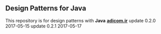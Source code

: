 Design Patterns for Java
-------------
This repository is for design patterns with **Java**
**[adicom.ir](http://www.adicom.ir/)**
update 0.2.0 2017-05-15
update 0.2.1 2017-05-17